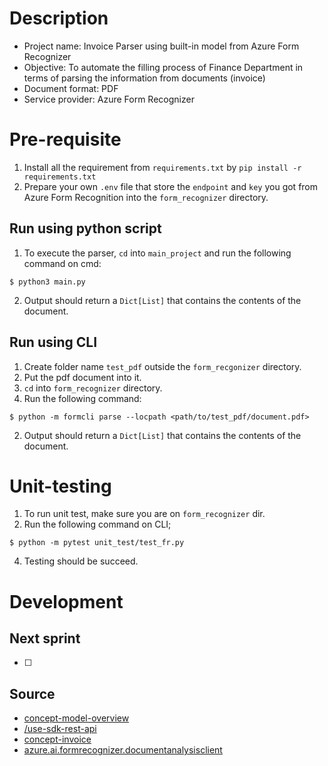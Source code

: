 # Description
* Project name: Invoice Parser using built-in model from Azure Form Recognizer
* Objective: To automate the filling process of Finance Department in terms of parsing the information from documents (invoice) 
* Document format: PDF
* Service provider: Azure Form Recognizer

# Pre-requisite 
1. Install all the requirement from `requirements.txt` by `pip install -r requirements.txt`
2. Prepare your own `.env` file that store the `endpoint` and `key` you got from Azure Form Recognition into the `form_recognizer` directory. 

## Run using python script
1. To execute the parser, `cd` into `main_project` and run the following command on cmd:
```
$ python3 main.py
```
2. Output should return a `Dict[List]` that contains the contents of the document.

## Run using CLI 
1. Create folder name `test_pdf` outside the `form_recgonizer` directory.
2. Put the pdf document into it.
3. `cd` into `form_recognizer` directory. 
4. Run the following command:
```
$ python -m formcli parse --locpath <path/to/test_pdf/document.pdf>
```
2. Output should return a `Dict[List]` that contains the contents of the document.

# Unit-testing
1. To run unit test, make sure you are on `form_recognizer` dir. 
2. Run the following command on CLI;
```
$ python -m pytest unit_test/test_fr.py
```
4. Testing should be succeed.

# Development

## Next sprint
- [ ]

## Source 
* [concept-model-overview](https://learn.microsoft.com/en-us/azure/applied-ai-services/form-recognizer/concept-model-overview?view=form-recog-3.0.0)
* [/use-sdk-rest-api](https://learn.microsoft.com/en-us/azure/applied-ai-services/form-recognizer/how-to-guides/use-sdk-rest-api?view=form-recog-3.0.0&pivots=programming-language-python&tabs=linux)
* [concept-invoice](https://learn.microsoft.com/en-us/azure/applied-ai-services/form-recognizer/concept-invoice?view=form-recog-3.0.0)
* [azure.ai.formrecognizer.documentanalysisclient](https://learn.microsoft.com/en-us/python/api/azure-ai-formrecognizer/azure.ai.formrecognizer.documentanalysisclient?view=azure-python)
